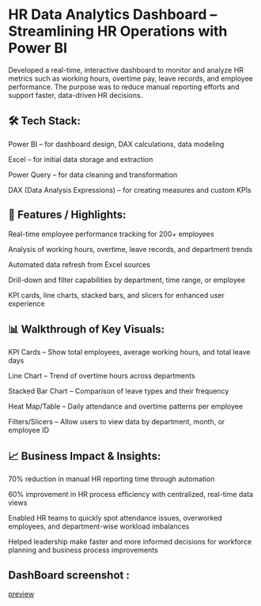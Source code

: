 # HR Data Analytics Dashboard – Streamlining HR Operations with Power BI
Developed a real-time, interactive dashboard to monitor and analyze HR metrics such as working hours, overtime pay, leave records, and employee performance. The purpose was to reduce manual reporting efforts and support faster, data-driven HR decisions.


## 🛠 Tech Stack:
Power BI – for dashboard design, DAX calculations, data modeling

Excel – for initial data storage and extraction

Power Query – for data cleaning and transformation

DAX (Data Analysis Expressions) – for creating measures and custom KPIs



## 🌟 Features / Highlights:
Real-time employee performance tracking for 200+ employees

Analysis of working hours, overtime, leave records, and department trends

Automated data refresh from Excel sources

Drill-down and filter capabilities by department, time range, or employee

KPI cards, line charts, stacked bars, and slicers for enhanced user experience


## 📊 Walkthrough of Key Visuals:
KPI Cards – Show total employees, average working hours, and total leave days

Line Chart – Trend of overtime hours across departments

Stacked Bar Chart – Comparison of leave types and their frequency

Heat Map/Table – Daily attendance and overtime patterns per employee

Filters/Slicers – Allow users to view data by department, month, or employee ID


## 📈 Business Impact & Insights:
70% reduction in manual HR reporting time through automation

60% improvement in HR process efficiency with centralized, real-time data views

Enabled HR teams to quickly spot attendance issues, overworked employees, and department-wise workload imbalances

Helped leadership make faster and more informed decisions for workforce planning and business process improvements


##  DashBoard screenshot : 
  [preview](https://github.com/Ganeshshivshinde18/Power-BI-analysis-Dashboard/blob/main/HR%20Analytics%20snapshot.png)
























